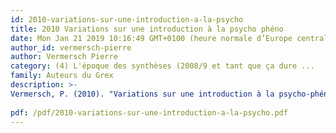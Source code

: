 ```yaml
---
id: 2010-variations-sur-une-introduction-a-la-psycho
title: 2010 Variations sur une introduction à la psycho phéno
date: Mon Jan 21 2019 10:16:49 GMT+0100 (heure normale d’Europe centrale)
author_id: vermersch-pierre
author: Vermersch Pierre
category: (4) L'époque des synthèses (2008/9 et tant que ça dure ...
family: Auteurs du Grex
description: >-
Vermersch, P. (2010). "Variations sur une introduction à la psycho-phénoménologie." Expliciter(83): 23-31.
 
pdf: /pdf/2010-variations-sur-une-introduction-a-la-psycho.pdf
---
```


